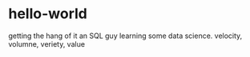 # hello-world
getting the hang of it
an SQL guy learning some data science. velocity, volumne, veriety, value
